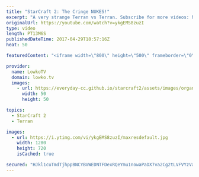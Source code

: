 ```yaml
---
title: "StarCraft 2: The Cringe NUKES!"
excerpt: "A very strange Terran vs Terran. Subscribe for more videos: http://lowko.tv/youtube Zerg vs Protoss misdirection: https://goo.gl/ByS50z  In this Gold vs Platinum League Terran vs Terran the player in Blue decides to play a bit of a strange style with Tactical Nukes and bad manner Mules.  Support me on"
originalUrl: https://youtube.com/watch?v=ykgEMS8zuzI
type: video
length: PT13M6S
publishedDateTime: 2017-04-29T18:57:16Z
heat: 50

featuredContent: "<iframe width=\"800\" height=\"500\" frameborder=\"0\" src=\"https://www.youtube.com/embed/ykgEMS8zuzI\" allow=\"accelerometer; autoplay; encrypted-media; gyroscope; picture-in-picture\" allowfullscreen></iframe>"

provider:
  name: LowkoTV
  domain: lowko.tv
  images:
    - url: https://everyday-cc.github.io/starcraft2/assets/images/organizations/lowko.tv-50x50.jpg
      width: 50
      height: 50

topics:
  - StarCraft 2
  - Terran

images:
  - url: https://i.ytimg.com/vi/ykgEMS8zuzI/maxresdefault.jpg
    width: 1280
    height: 720
    isCached: true

secured: "HJkl1cuTmdTjhppBNCYBVWEDNTFDexRQeYmu1nowaPaDX7va2Cg2tLVFVYzVxp0eLfwKWb6SgXWxdVHZLHmGYGUlTcqWC6v5JR7/v8XIqnD6xjBJu6sjOF3Zbs1prgjzDXYwK3K6lxq15NaMjkI55372P1e3pepGAR6KojH14yFQBv0DHNpcrDVB0+wBgaE//QWIEe4Z6exY2mT61HFF/hLdnlD/iueBnN6t6ura2oQSDkF/ZVKL72MChwhasat/Zf/ZeVjAGEuF6aPqFkx0p6rh7nSJg+dXtlSOr3UVp2v1qmbWjNpy5PDmVa9PrLnQ2F9ppzuFrIFzoeiqiG1vi1lAGIED07cnm1G0cuJD05K2wQ6kgduHhqeFDonMizFGAdyGYoNvNk6l6AjbieQ0krE8O42W8mdM1Vb+gzU6h9YrvtKddmIRo1/mYulLYUY7;lXoJLxShaoeg//7/Hk+U/A=="
---
```


